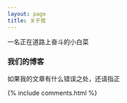 ```yaml
---
layout: page
title: 关于我 
---
```


一名正在道路上奋斗的小白菜

<h3> 我们的博客 </h3>  

<p>
如果我的文章有什么错误之处，还请指正


{% include comments.html %}


